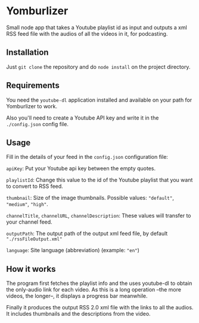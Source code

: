 # Yomburlizer
Small node app that takes a Youtube playlist id as input and outputs a xml RSS feed file with the audios of all the videos in it, for podcasting.

## Installation

Just `git clone` the repository and do `node install` on the project directory.

## Requirements

You need the `youtube-dl` application installed and available on your path for Yomburlizer to work.

Also you'll need to create a Youtube API key and write it in the `./config.json` config file.

## Usage

Fill in the details of your feed in the `config.json` configuration file:

`apiKey`: Put your Youtube api key between the empty quotes.

`playlistId`: Change this value to the id of the Youtube playlist that you want to convert to RSS feed.

`thumbnail`: Size of the image thumbnails. Possible values: `"default"`, `"medium"`, `"high"`.

`channelTitle`, `channelURL`, `channelDescription`: These values will transfer to your channel feed.

`outputPath`: The output path of the output xml feed file, by default `"./rssFileOutput.xml"`

`language`: Site language (abbreviation) (example: `"en"`)

## How it works

The program first fetches the playlist info and the uses youtube-dl to obtain the only-audio link for each video. As this is a long operation –the more videos, the longer–, it displays a progress bar meanwhile.

Finally it produces the output RSS 2.0 xml file with the links to all the audios. It includes thumbnails and the descriptions from the video.

